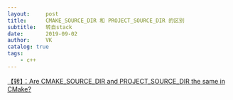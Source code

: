 ```yaml
---
layout:     post
title:      CMAKE_SOURCE_DIR 和 PROJECT_SOURCE_DIR 的区别
subtitle:   转自stack
date:       2019-09-02
author:     VK
catalog: true
tags:
    - c++
---
```


[【转】：Are CMAKE_SOURCE_DIR and PROJECT_SOURCE_DIR the same in CMake?](https://stackoverflow.com/questions/32028667/are-cmake-source-dir-and-project-source-dir-the-same-in-cmake)







